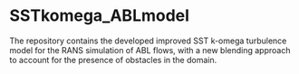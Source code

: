 # SSTkomega_ABLmodel
The repository contains the developed improved SST k-omega turbulence model for the RANS simulation of ABL flows, with a new blending approach to account for the presence of obstacles in the domain.
